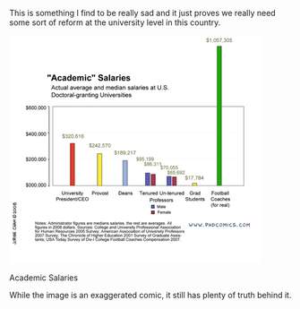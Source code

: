 This is something I find to be really sad and it just proves we really need some sort of reform at the university level in this country.

![Academic Salaries](phd102008s-1.jpg "Academic Salaries")

Academic Salaries

While the image is an exaggerated comic, it still has plenty of truth behind it.